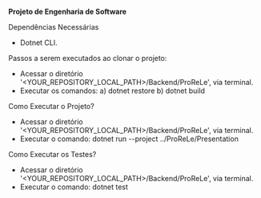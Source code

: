 <b>Projeto de Engenharia de Software</b>

Dependências Necessárias
- Dotnet CLI.

Passos a serem executados ao clonar o projeto:
- Acessar o diretório '<YOUR_REPOSITORY_LOCAL_PATH>/Backend/ProReLe', via terminal.
- Executar os comandos:
  a) dotnet restore
  b) dotnet build

Como Executar o Projeto?
- Acessar o diretório '<YOUR_REPOSITORY_LOCAL_PATH>/Backend/ProReLe', via terminal.
- Executar o comando: dotnet run --project ../ProReLe/Presentation

Como Executar os Testes?
- Acessar o diretório '<YOUR_REPOSITORY_LOCAL_PATH>/Backend/ProReLe', via terminal.
- Executar o comando: dotnet test
